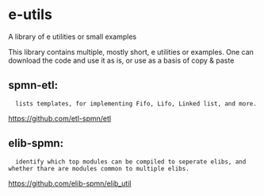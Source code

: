 # e-utils
A library of e utilities or small examples

This library contains multiple, mostly short, e utilities or examples. One can download the code and use it as is, or use as a basis of copy & paste



  spmn-etl: 
  --------
  
      lists templates, for implementing Fifo, Lifo, Linked list, and more.
  https://github.com/etl-spmn/etl 
    
      
      
      
      

 
 elib-spmn:
 ----------
      identify which top modules can be compiled to seperate elibs, and whether thare are modules common to multiple elibs.
https://github.com/elib-spmn/elib_util
     
      
